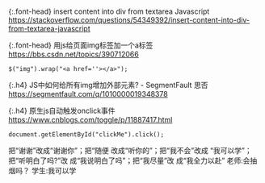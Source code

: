 ```note
```

{:.font-head}
insert content into div from textarea Javascript
<br>[
https://stackoverflow.com/questions/54349392/insert-content-into-div-from-textarea-javascript
](
https://stackoverflow.com/questions/54349392/insert-content-into-div-from-textarea-javascript
)

{:.font-head}
用js给页面img标签加一个a标签
<br>[
https://bbs.csdn.net/topics/390712066
](
https://bbs.csdn.net/topics/390712066
)
```tip
$("img").wrap("<a href=''></a>");
```

{:.h4}
JS中如何给所有img增加外部元素? - SegmentFault 思否
<br>[
https://segmentfault.com/q/1010000019348378
](
https://segmentfault.com/q/1010000019348378
)

{:.h4}
原生js自动触发onclick事件
<br>[
https://www.cnblogs.com/toggle/p/11887417.html
](
https://www.cnblogs.com/toggle/p/11887417.html
)
```note
document.getElementById("clickMe").click();
```
把“谢谢”改成“谢谢你”；把“随便 改成“听你的”；把“我不会”改成 “我可以学”；把“听明白了吗?”改 成“我说明白了吗”；把“我尽量”改 成“我全力以赴” 老师:会抽烟吗？ 学生:我可以学

